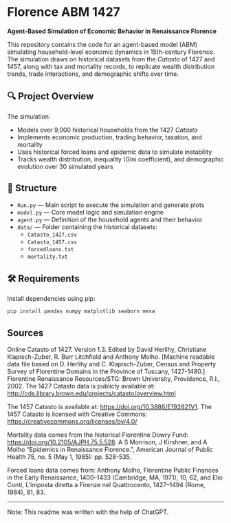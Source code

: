 # Florence ABM 1427

**Agent-Based Simulation of Economic Behavior in Renaissance Florence**

This repository contains the code for an agent-based model (ABM) simulating household-level economic dynamics in 15th-century Florence. The simulation draws on historical datasets from the *Catasto* of 1427 and 1457, along with tax and mortality records, to replicate wealth distribution trends, trade interactions, and demographic shifts over time.

## 🔍 Project Overview

The simulation:
- Models over 9,000 historical households from the 1427 *Catasto*
- Implements economic production, trading behavior, taxation, and mortality
- Uses historical forced loans and epidemic data to simulate instability
- Tracks wealth distribution, inequality (Gini coefficient), and demographic evolution over 30 simulated years

## 📂 Structure

- `Run.py` — Main script to execute the simulation and generate plots
- `model.py` — Core model logic and simulation engine
- `agent.py` — Definition of the household agents and their behavior
- `data/` — Folder containing the historical datasets:
  - `Catasto_1427.csv`
  - `Catasto_1457.csv`
  - `forcedloans.txt`
  - `mortality.txt`

## 🛠️ Requirements

Install dependencies using pip:

```bash
pip install pandas numpy matplotlib seaborn mesa
```

## Sources

Online Catasto of 1427. Version 1.3. Edited by David Herlihy, Christiane Klapisch-Zuber, R. Burr Litchfield and Anthony Molho. [Machine readable data file based on D. Herlihy and C. Klapisch-Zuber, Census and Property Survey of Florentine Domains in the Province of Tuscany, 1427-1480.] Florentine Renaissance Resources/STG: Brown University, Providence, R.I., 2002. The 1427 Catasto data is publicly available at: http://cds.library.brown.edu/projects/catasto/overview.html

The 1457 Catasto is available at: https://doi.org/10.3886/E192821V1. The 1457 Catasto is licensed with Creative Commons: https://creativecommons.org/licenses/by/4.0/

Mortality data comes from the historical Florentine Dowry Fund: https://doi.org/10.2105/AJPH.75.5.528. A S Morrison, J Kirshner, and A Molho “Epidemics in Renaissance Florence.”, American Journal of Public Health 75, no. 5 (May 1, 1985): pp. 528-535.

Forced loans data comes from: Anthony Molho, Florentine Public Finances in the Early Renaissance, 1400–1433 (Cambridge, MA, 1971), 10, 62, and Elio Conti, L’imposta diretta a Firenze nel Quattrocento,
1427–1494 (Rome, 1984), 81, 83.

---
Note: This readme was written with the help of ChatGPT.
